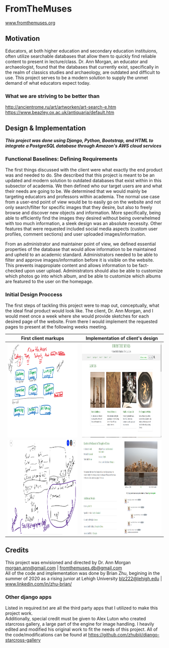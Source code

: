 # FromTheMuses
www.fromthemuses.org
## Motivation
Educators, at both higher education and secondary education instituions, often utilize searchable databases that allow them to quickly find reliable content to present in lecture/class. Dr. Ann Morgan, an educator and archaeologist, found that the databases that currently exist, specifically in the realm of classics studies and archaeology, are outdated and difficult to use. This project serves to be a modern solution to supply the unmet demand of what educators expect today.

### What we are striving to be better than
http://ancientrome.ru/art/artworken/art-search-e.htm  
https://www.beazley.ox.ac.uk/antiquaria/default.htm

## Design & Implementation
***This project was done using Django, Python, Bootstrap, and HTML to integrate a PostgreSQL database through Amazon's AWS cloud services***
### Functional Baselines: Defining Requirements
The first things discussed with the client were what exactly the end product was and needed to do. She described that this project is meant to be an updated and modern 
solution to outdated databases that exist within in this subsector of academia. We then defined who our target users are and what their needs are going to be.
We determined that we would mainly be targeting educators and professors within academia. The normal use case from a user-end point of view would be to easily go on the website 
and not only search/filter for specific images that they desire, but also to freely browse and discover new objects and information. More specifically, being able to
efficiently find the images they desired without being overwhelmed with too much information, a sleek design was an absolute necessity. Other features that were requested 
included social media aspects (custom user profiles, comment sections) and user uploaded images/information.
  
From an administrator and maintainer point of view, we defined essential properties of the database that would allow information to be maintained and upheld to an academic 
standard. Administrators needed to be able to filter and approve images/information before it is visible on the website. This prevents inappropiate content and allows
information to be fact-checked upon user upload. Administrators should also be able to customize which photos go into which album, and be able to customize which albums are 
featured to the user on the homepage. 
### Initial Design Proccess
The first steps of tackling this project were to map out, conceptually, what the ideal final product would look like. The client, Dr. Ann Morgan, and I would meet once a week where she would provide sketches for each desired page of the website. From there I would implement the requested pages to present at the following weeks meeting. 

First client markups             |  Implementation of client's design
:-------------------------:|:-------------------------:
<img src="docImages/homepage_design.png" alt="first markup of homepage UI" height="300" width="500" /> | <img src="docImages/homepage.png" alt="implemented markup of homepage" width="500" height="300"/>
<img src="docImages/landing_page_mockup.png" alt="first markup of landing page UI" height="300" width="500" /> | <img src="docImages/landing_page.png" alt="implemented markup of landing page" width="500" height="300"/>

## Credits
This project was envisioned and directed by Dr. Ann Morgan <morgan.ann@gmail.com> | <fromthemuses.db@gmail.com>  
All of the code and implementation was done by Brian Zhu, begining in the summer of 2020 as a rising junior at Lehigh University <blz222@lehigh.edu> | www.linkedin.com/in/zhu-brian/

### Other django apps
Listed in required.txt are all the third party apps that I utilized to make this project work.  
Additionally, special credit must be given to Alex Luton who created starcross gallery, a large part of the engine for image handling. I heavily edited and modified his original work to fit the needs of this project. All of the code/modifications can be found at https://github.com/zhubiii/django-starcross-gallery
